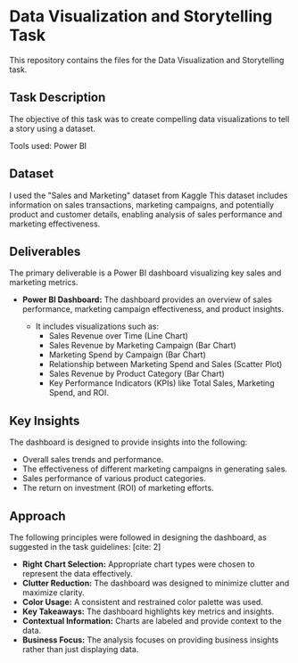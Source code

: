 # Data Visualization and Storytelling Task

This repository contains the files for the Data Visualization and Storytelling task.

## Task Description

The objective of this task was to create compelling data visualizations to tell a story using a dataset.

Tools used: Power BI

## Dataset

I used the "Sales and Marketing" dataset from Kaggle
This dataset includes information on sales transactions, marketing campaigns, and potentially product and customer details, enabling analysis of sales performance and marketing effectiveness.

## Deliverables

The primary deliverable is a Power BI dashboard visualizing key sales and marketing metrics.

* **Power BI Dashboard:** The dashboard provides an overview of sales performance, marketing campaign effectiveness, and product insights.

    * It includes visualizations such as:
        * Sales Revenue over Time (Line Chart)
        * Sales Revenue by Marketing Campaign (Bar Chart)
        * Marketing Spend by Campaign (Bar Chart)
        * Relationship between Marketing Spend and Sales (Scatter Plot)
        * Sales Revenue by Product Category (Bar Chart)
        * Key Performance Indicators (KPIs) like Total Sales, Marketing Spend, and ROI.

## Key Insights

The dashboard is designed to provide insights into the following:

* Overall sales trends and performance.
* The effectiveness of different marketing campaigns in generating sales.
* Sales performance of various product categories.
* The return on investment (ROI) of marketing efforts.

## Approach

The following principles were followed in designing the dashboard, as suggested in the task guidelines: [cite: 2]

* **Right Chart Selection:** Appropriate chart types were chosen to represent the data effectively.
* **Clutter Reduction:** The dashboard was designed to minimize clutter and maximize clarity.
* **Color Usage:** A consistent and restrained color palette was used.
* **Key Takeaways:** The dashboard highlights key metrics and insights.
* **Contextual Information:** Charts are labeled and provide context to the data.
* **Business Focus:** The analysis focuses on providing business insights rather than just displaying data.

